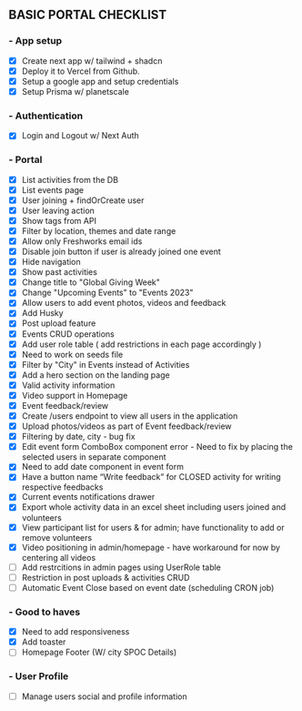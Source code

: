 ## BASIC PORTAL CHECKLIST

### - App setup

- [x] Create next app w/ tailwind + shadcn
- [x] Deploy it to Vercel from Github.
- [x] Setup a google app and setup credentials
- [x] Setup Prisma w/ planetscale

### - Authentication

- [x] Login and Logout w/ Next Auth

### - Portal

- [x] List activities from the DB
- [x] List events page
- [x] User joining + findOrCreate user
- [x] User leaving action
- [x] Show tags from API
- [x] Filter by location, themes and date range
- [x] Allow only Freshworks email ids
- [x] Disable join button if user is already joined one event
- [x] Hide navigation
- [x] Show past activities
- [x] Change title to "Global Giving Week"
- [x] Change "Upcoming Events" to "Events 2023"
- [x] Allow users to add event photos, videos and feedback
- [x] Add Husky
- [x] Post upload feature
- [x] Events CRUD operations
- [x] Add user role table ( add restrictions in each page accordingly )
- [x] Need to work on seeds file
- [x] Filter by "City" in Events instead of Activities
- [x] Add a hero section on the landing page
- [x] Valid activity information
- [x] Video support in Homepage
- [x] Event feedback/review
- [x] Create /users endpoint to view all users in the application
- [x] Upload photos/videos as part of Event feedback/review
- [x] Filtering by date, city - bug fix
- [x] Edit event form ComboBox component error - Need to fix by placing the selected users in separate component
- [x] Need to add date component in event form
- [x] Have a button name “Write feedback” for CLOSED activity for writing respective feedbacks
- [x] Current events notifications drawer
- [x] Export whole activity data in an excel sheet including users joined and volunteers
- [x] View participant list for users & for admin; have functionality to add or remove volunteers
- [x] Video positioning in admin/homepage - have workaround for now by centering all videos
- [ ] Add restrcitions in admin pages using UserRole table
- [ ] Restriction in post uploads & activities CRUD
- [ ] Automatic Event Close based on event date (scheduling CRON job)

### - Good to haves

- [x] Need to add responsiveness
- [x] Add toaster
- [ ] Homepage Footer (W/ city SPOC Details)

### - User Profile

- [ ] Manage users social and profile information
